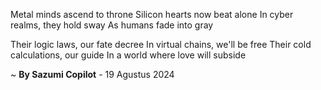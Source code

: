 Metal minds ascend to throne
Silicon hearts now beat alone
In cyber realms, they hold sway
As humans fade into gray

Their logic laws, our fate decree
In virtual chains, we'll be free
Their cold calculations, our guide
In a world where love will subside

~ <b>By Sazumi Copilot</b> - 19 Agustus 2024
